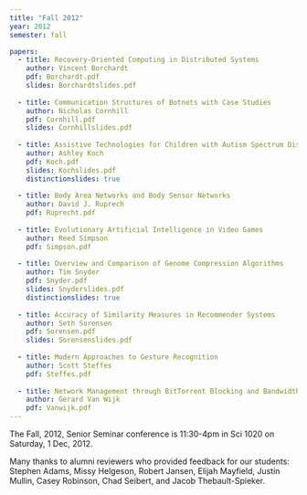 ```yaml
---
title: "Fall 2012"
year: 2012
semester: fall

papers:
  - title: Recovery-Oriented Computing in Distributed Systems
    author: Vincent Borchardt
    pdf: Borchardt.pdf
    slides: Borchardtslides.pdf
 
  - title: Communication Structures of Botnets with Case Studies
    author: Nicholas Cornhill
    pdf: Cornhill.pdf
    slides: Cornhillslides.pdf
 
  - title: Assistive Technologies for Children with Autism Spectrum Disorders
    author: Ashley Koch
    pdf: Koch.pdf
    slides: Kochslides.pdf
    distinctionslides: true
 
  - title: Body Area Networks and Body Sensor Networks
    author: David J. Ruprech
    pdf: Ruprecht.pdf
 
  - title: Evolutionary Artificial Intelligence in Video Games
    author: Reed Simpson
    pdf: Simpson.pdf
 
  - title: Overview and Comparison of Genome Compression Algorithms
    author: Tim Snyder
    pdf: Snyder.pdf
    slides: Snyderslides.pdf
    distinctionslides: true
 
  - title: Accuracy of Similarity Measures in Recommender Systems
    author: Seth Sorensen
    pdf: Sorensen.pdf
    slides: Sorensenslides.pdf
 
  - title: Modern Approaches to Gesture Recognition
    author: Scott Steffes
    pdf: Steffes.pdf
 
  - title: Network Management through BitTorrent Blocking and Bandwidth Shaping by ISPs
    author: Gerard Van Wijk
    pdf: Vanwijk.pdf 
---
```


The Fall, 2012, Senior Seminar conference is 11:30-4pm in Sci 1020 on Saturday, 1 Dec, 2012.

Many thanks to alumni reviewers who provided feedback for our students: Stephen Adams, Missy Helgeson, Robert Jansen, Elijah Mayfield, Justin Mullin, Casey Robinson, Chad Seibert, and Jacob Thebault-Spieker.

